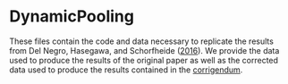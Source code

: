 # DynamicPooling
These files contain the code and data necessary to replicate the results from Del Negro, Hasegawa, and Schorfheide ([2016](https://www.sciencedirect.com/science/article/abs/pii/S0304407616300094#:~:text=This%20dynamic%20linear%20prediction%20pool,to%20lie%20on%20a%20simplex.&text=These%20pools%20are%20optimal%20in,the%20pool's%20historic%20forecast%20performance)). We provide the data used to produce the results of the original paper as well as the corrected data used to produce the results contained in the [corrigendum](). 
